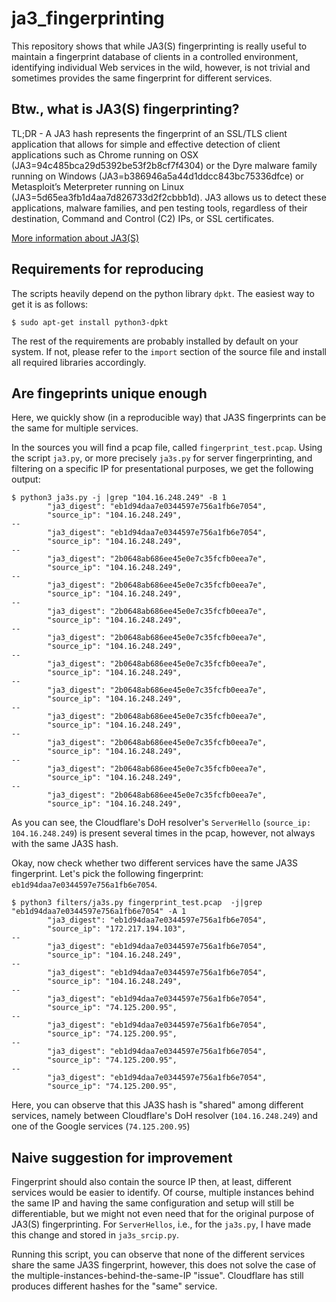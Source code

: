 # ja3_fingerprinting
This repository shows that while JA3(S) fingerprinting is really useful to maintain a fingerprint database of clients in a controlled environment, identifying individual Web services in the wild, however, is not trivial and sometimes provides the same fingerprint for different services.

## Btw., what is JA3(S) fingerprinting?
TL;DR - A JA3 hash represents the fingerprint of an SSL/TLS client application that allows for simple and effective detection of client applications such as Chrome running on OSX (JA3=94c485bca29d5392be53f2b8cf7f4304) or the Dyre malware family running on Windows (JA3=b386946a5a44d1ddcc843bc75336dfce) or Metasploit’s Meterpreter running on Linux (JA3=5d65ea3fb1d4aa7d826733d2f2cbbb1d). JA3 allows us to detect these applications, malware families, and pen testing tools, regardless of their destination, Command and Control (C2) IPs, or SSL certificates.

[More information about JA3(S)](https://engineering.salesforce.com/tls-fingerprinting-with-ja3-and-ja3s-247362855967)


## Requirements for reproducing
The scripts heavily depend on the python library `dpkt`. The easiest way to get it is as follows:
```
$ sudo apt-get install python3-dpkt
```
The rest of the requirements are probably installed by default on your system. If not, please refer to the `import` section of the source file and install all required libraries accordingly.


## Are fingeprints unique enough
Here, we quickly show (in a reproducible way) that JA3S fingerprints can be the same for multiple services.

In the sources you will find a pcap file, called `fingerprint_test.pcap`. 
Using the script `ja3.py`, or more precisely `ja3s.py` for server fingerprinting, and filtering on a specific IP for presentational purposes, we get the following output:
```
$ python3 ja3s.py -j |grep "104.16.248.249" -B 1
        "ja3_digest": "eb1d94daa7e0344597e756a1fb6e7054",
        "source_ip": "104.16.248.249",
--
        "ja3_digest": "eb1d94daa7e0344597e756a1fb6e7054",
        "source_ip": "104.16.248.249",
--
        "ja3_digest": "2b0648ab686ee45e0e7c35fcfb0eea7e",
        "source_ip": "104.16.248.249",
--
        "ja3_digest": "2b0648ab686ee45e0e7c35fcfb0eea7e",
        "source_ip": "104.16.248.249",
--
        "ja3_digest": "2b0648ab686ee45e0e7c35fcfb0eea7e",
        "source_ip": "104.16.248.249",
--
        "ja3_digest": "2b0648ab686ee45e0e7c35fcfb0eea7e",
        "source_ip": "104.16.248.249",
--
        "ja3_digest": "2b0648ab686ee45e0e7c35fcfb0eea7e",
        "source_ip": "104.16.248.249",
--
        "ja3_digest": "2b0648ab686ee45e0e7c35fcfb0eea7e",
        "source_ip": "104.16.248.249",
--
        "ja3_digest": "2b0648ab686ee45e0e7c35fcfb0eea7e",
        "source_ip": "104.16.248.249",
--
        "ja3_digest": "2b0648ab686ee45e0e7c35fcfb0eea7e",
        "source_ip": "104.16.248.249",
--
        "ja3_digest": "2b0648ab686ee45e0e7c35fcfb0eea7e",
        "source_ip": "104.16.248.249",
--
        "ja3_digest": "2b0648ab686ee45e0e7c35fcfb0eea7e",
        "source_ip": "104.16.248.249",
```
As you can see, the Cloudflare's DoH resolver's `ServerHello` (`source_ip: 104.16.248.249`) is present several times in the pcap, however, not always with the same JA3S hash.

Okay, now check whether two different services have the same JA3S fingerprint.
Let's pick the following fingerprint: `eb1d94daa7e0344597e756a1fb6e7054`.
```
$ python3 filters/ja3s.py fingerprint_test.pcap  -j|grep "eb1d94daa7e0344597e756a1fb6e7054" -A 1
        "ja3_digest": "eb1d94daa7e0344597e756a1fb6e7054",
        "source_ip": "172.217.194.103",
--
        "ja3_digest": "eb1d94daa7e0344597e756a1fb6e7054",
        "source_ip": "104.16.248.249",
--
        "ja3_digest": "eb1d94daa7e0344597e756a1fb6e7054",
        "source_ip": "104.16.248.249",
--
        "ja3_digest": "eb1d94daa7e0344597e756a1fb6e7054",
        "source_ip": "74.125.200.95",
--
        "ja3_digest": "eb1d94daa7e0344597e756a1fb6e7054",
        "source_ip": "74.125.200.95",
--
        "ja3_digest": "eb1d94daa7e0344597e756a1fb6e7054",
        "source_ip": "74.125.200.95",
--
        "ja3_digest": "eb1d94daa7e0344597e756a1fb6e7054",
        "source_ip": "74.125.200.95",
```
Here, you can observe that this JA3S hash is "shared" among different services, namely between Cloudflare's DoH resolver (`104.16.248.249`) and one of the Google services (`74.125.200.95`)

## Naive suggestion for improvement
Fingerprint should also contain the source IP then, at least, different services would be easier to identify. Of course, multiple instances behind the same IP and having the same configuration and setup will still be differentiable, but we might not even need that for the original purpose of JA3(S) fingerprinting.
For `ServerHellos`, i.e., for the `ja3s.py`, I have made this change and stored in `ja3s_srcip.py`. 

Running this script, you can observe that none of the different services share the same JA3S fingerprint, however, this does not solve the case of the multiple-instances-behind-the-same-IP "issue". Cloudflare has still produces different hashes for the "same" service.


